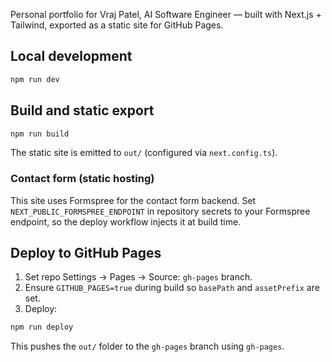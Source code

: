 Personal portfolio for Vraj Patel, AI Software Engineer — built with Next.js + Tailwind, exported as a static site for GitHub Pages.

## Local development

```bash
npm run dev
```

## Build and static export

```bash
npm run build
```

The static site is emitted to `out/` (configured via `next.config.ts`).

### Contact form (static hosting)

This site uses Formspree for the contact form backend. Set `NEXT_PUBLIC_FORMSPREE_ENDPOINT` in repository secrets to your Formspree endpoint, so the deploy workflow injects it at build time.

## Deploy to GitHub Pages

1. Set repo Settings → Pages → Source: `gh-pages` branch.
2. Ensure `GITHUB_PAGES=true` during build so `basePath` and `assetPrefix` are set.
3. Deploy:

```bash
npm run deploy
```

This pushes the `out/` folder to the `gh-pages` branch using `gh-pages`.

